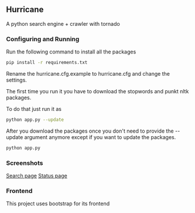 ## Hurricane

A python search engine + crawler with tornado

### Configuring and Running

Run the following command to install all the packages

```bash
pip install -r requirements.txt
```

Rename the hurricane.cfg.example to hurricane.cfg
and change the settings.

The first time you run it you have to download the
stopwords and punkt nltk packages.

To do that just run it as
```bash
python app.py --update
```

After you download the packages once you don't need
to provide the --update argument anymore except if you
want to update the packages.

```bash
python app.py
```

### Screenshots
[Search page](http://i.imgur.com/F2kgFcA.png)
[Status page](http://i.imgur.com/B9lRyLk.png)

### Frontend
This project uses bootstrap for its frontend
